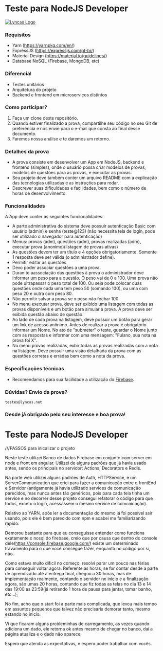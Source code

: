 # Teste para NodeJS Developer

[![Lyncas Logo](https://img-dev.feedback.house/TCo5z9DrSyX0EQoakV8sJkx1mSg=/fit-in/300x300/smart/https://s3.amazonaws.com/feedbackhouse-media-development/modules%2Fcore%2Fcompany%2F5c9e1b01c5f3d0003c5fa53b%2Flogo%2F5c9ec4f869d1cb003cb7996d)](https://www.lyncas.net)

### Requisitos

- Yarn (https://yarnpkg.com/en/)
- ExpressJS (https://expressjs.com/pt-br/)
- Material Design (https://material.io/guidelines/)
- Database NoSQL (Firebase, MongoDB, etc)

### Diferencial

- Testes unitários
- Arquitetura do projeto
- Backend e frontend em microserviços distintos

### Como participar?

1. Faça um clone deste repositório.
2. Quando estiver finalizado a prova, compartilhe seu código no seu Git de preferência e nos envie para o e-mail que consta ao final desse documento.
3. Faremos nossa análise e te daremos um retorno.

### Detalhes da prova

- A prova consiste em desenvolver um App em NodeJS, backend e frontend (simples), onde o usuário possa criar modelos de provas, modelos de questões para as provas, e executar as provas.
- Seu projeto deve também conter um arquivo README com a explicação das tecnologias utilizadas e as instruções para rodar.
- Descrever suas dificuldades e facilidades, bem como o número de horas de desenvolvimento.

### Funcionalidades

A App deve conter as seguintes funcionalidades:

- A parte administrativa do sistema deve possuir autenticação Basic com usuário (admin) e senha (teste@123) (não necessita tela de login, pode ser utilizado o navegador para autenticação)
- Menus: provas (adm), questões (adm), provas realizadas (adm), executar prova (anonimo)(listagem de provas ativas)
- As questões devem ter um título e 4 opções obrigatoriamente. Somente 1 resposta deve ser válida (o administrador define).
- Permitir editar as questões.
- Devo poder associar questões a uma prova.
- Duran te aassociação das questões à prova o administrador deve informar um peso para a questão. O peso vai de 0 a 100. Uma prova não pode ultrapassar o peso total de 100. Ou seja pode colocar duas questões onde cada uma tem peso 50 (somando 100), ou uma com peso 20 e outra com peso 80.
- Não permitir salvar a prova se o peso não fechar 100.
- No menu executar prova, deve ser exibido uma listagem com todas as provas disponíveis e um botão para simular a prova. A prova deve ser exibida questão abaixo de questão.
- Ao lado de cada prova na listagem, deve possuir um botão para gerar um link de acesso anônimo. Antes de realizar a prova é obrigatório informar um Nome. No ato de "submeter" o teste, guardar o Nome junto com as respostas e informar com uma mensagem: "Fulano, sua nota na prova foi X".
- No menu provas realizadas, exbir todas as provas realizadas com a nota na listagem. Deve possuir uma visão detalhada da prova com as questões corretas e erradas bem como a nota da prova.

### Especificações técnicas

* Recomendamos para sua facilidade a utilização do [Firebase](https://firebase.google.com).

### Dúvidas? Envio da prova?
`testes@lyncas.net`

### Desde já obrigado pelo seu interesse e boa prova!






# Teste para NodeJS Developer
///PASSOS para inicalizar o projeto


Neste teste utilizei Banco de dados Firebase em conjunto com server em node e front em angular.
Utilizei de alguns padrões que já havia usado antes, sendo os principais no servidor: Actions, Decorators e Redis.

Na parte web utilizei alguns padrões de Auth, HTTPService, e um ServerCommunication que criei para fazer a comunicação entre o frontEnd e Servidor (antigamente já havia utilizado services de comunicação parecidos, mas nunca antes tão genéricos, pois para cada tela tinha um service e no decorrer desse projeto consegui refatorar o código para que todos, exceto o login, acessassem o mesmo service de comunicação).



Relativo ao YARN, após ler a documentação do mesmo já foi possível sair usando, pois ele é bem parecido com npm e acabei me familiarizando rapido.

Demorou bastante para que eu conseguisse entender como funciona exatamente o nosql do firebase, creio que por causa que dentro do console dele(https://console.firebase.google.com/) existe um determinado travamento para o que você consegue fazer, enquanto no código por si, não.

Como estava muito dificil no começo, resolvi parar um pouco nas férias para conseguir voltar agora.
Referente as horas, se for contar desde a parte de aprendizado até a entrega final, chegou a 30 horas, mas de implementação realmente, contando o servidor no início e a finalização agora, são umas 20 horas, contando que fiz todas as telas no dia 13 e 14 das 19:00 as 23:59(já retirando 1 hora de pausa para jantar, tomar banho, etc...);

No fim, acho que o start foi a parte mais complicada, que levou mais tempo em assuntos pequenos que talvez não precisaria demorar tanto, mesmo estando no inicio.

Vi que ficaram alguns probleminhas de carregamento, as vezes quando adiciona um dado, ele retorna ok antes mesmo de chegar no banco, daí a página atualiza e o dado não aparece.

Espero que atenda as expectativas, e espero poder trabalhar com vocês.